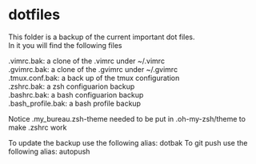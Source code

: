 # dotfiles


This folder is a backup of the current important dot files.  
In it you will find the following files 

.vimrc.bak: a clone of the .vimrc under ~/.vimrc   
.gvimrc.bak: a clone of the .gvimrc under ~/.gvimrc    
.tmux.conf.bak: a back up of the tmux configuration    
.zshrc.bak: a zsh configuarion backup    
.bashrc.bak: a bash configuarion backup    
.bash_profile.bak: a bash profile backup    

Notice  .my_bureau.zsh-theme needed to be put in .oh-my-zsh/theme to make .zshrc work  

To update the backup use the following alias: dotbak
To git push use the following alias: autopush
